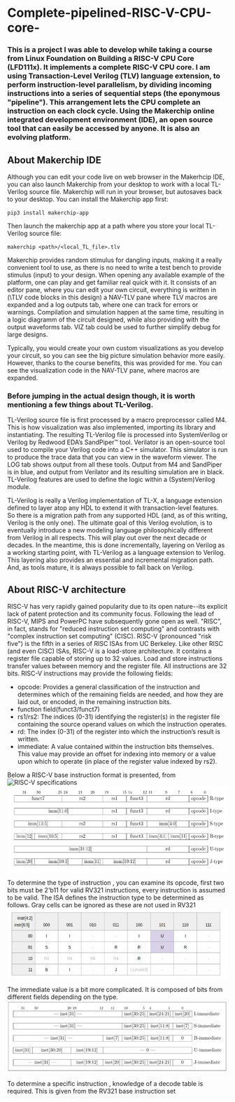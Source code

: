 # Complete-pipelined-RISC-V-CPU-core-
### This is a project I was able to develop while taking a course from Linux Foundation on Building a RISC-V CPU Core (LFD111x). It implements a complete RISC-V CPU core. I am using Transaction-Level Verilog (TLV) language extension, to perform instruction-level parallelism, by dividing incoming instructions into a series of sequential steps (the eponymous "pipeline"). This arrangement lets the CPU complete an instruction on each clock cycle. Using the Makerchip online integrated development environment (IDE), an open source tool that can easily be accessed by anyone. It is also an evolving platform.

## About Makerchip IDE
Although you can edit your code live on web browser in the Makerhcip IDE, you can also launch Makerchip from your desktop to work with a local TL-Verilog source file. Makerchip will run in your browser, but autosaves back to your desktop. You can install the Makerchip app first:
```
pip3 install makerchip-app
```
Then launch the makerchip app at a path where you store your local TL-Verilog source file:
```
makerchip <path>/<local_TL_file>.tlv
```

 Makerchip provides random stimulus for dangling inputs, making it a really convenient tool to use, as there is no need to write a test bench to provide stimulus (input) to your design. When opening any available example of the platform, one can play and get familiar real quick with it. It consists of an editor pane, where you can edit your own circuit, everything is written in (\TLV code blocks in this design) a NAV-TLV pane where TLV macros are expanded and a log outputs tab, where one can track for errors or warnings. Compilation and simulation happen at the same time, resulting in a logic diagramm of the circuit designed, while also providing with the output waveforms tab. VIZ tab could be used to further simplify debug for large designs.

Typically, you would create your own custom visualizations as you develop your circuit, so you can see the big picture simulation behavior more easily. However, thanks to the course benefits, this was provided for me. You can see the visualization code in the NAV-TLV pane, where macros are expanded.

### Before jumping in the actual design though, it is worth mentioning a few things about TL-Verilog. 

 TL-Verilog source file is first processed by a macro preprocessor called M4. This is how visualization was also implemented, importing its library and instantiating. The resulting TL-Verilog file is processed into SystemVerilog or Verilog by Redwood EDA’s SandPiper™ tool. Verilator is an open-source tool used to compile your Verilog code into a C++ simulator. This simulator is run to produce the trace data that you can view in the waveform viewer. The LOG tab shows output from all these tools. Output from M4 and SandPiper is in blue, and output from Verilator and its resulting simulation are in black. TL-Verilog features are used to define the logic within a (System)Verilog module.

 TL-Verilog is really a Verilog implementation of TL-X, a language extension defined to layer atop any HDL to extend it with transaction-level features. So there is a migration path from any supported HDL (and, as of this writing, Verilog is the only one). The ultimate goal of this Verilog evolution, is to eventually introduce a new modeling language philosophically different from Verilog in all respects. This will play out over the next decade or decades. In the meantime, this is done incrementally, layering on Verilog as a working starting point, with TL-Verilog as a language extension to Verilog. This layering also provides an essential and incremental migration path. And, as tools mature, it is always possible to fall back on Verilog.

## About RISC-V architecture 
 RISC-V has very rapidly gained popularity due to its open nature--its explicit lack of patent protection and its community focus. Following the lead of RISC-V, MIPS and PowerPC have subsequently gone open as well. "RISC", in fact, stands for "reduced instruction set computing" and contrasts with "complex instruction set computing" (CISC). RISC-V (pronounced "risk five") is the fifth in a series of RISC ISAs from UC Berkeley. Like other RISC (and even CISC) ISAs, RISC-V is a load-store architecture. It contains a register file capable of storing up to 32 values. Load and store instructions transfer values between memory and the register file. All instructions are 32 bits.
RISC-V instructions may provide the following fields:
 * opcode: Provides a general classification of the instruction and determines which of the remaining fields are needed, and how they are laid out, or encoded, in the remaining instruction bits.
 * function field(funct3/funct7)
 * rs1/rs2: The indices (0-31) identifying the register(s) in the register file containing the source operand values on which the instruction operates.
 * rd: The index (0-31) of the register into which the instruction’s result is written.
 * immediate: A value contained within the instruction bits themselves. This value may provide an offset for indexing into memory or a value upon which to operate (in place of the register value indexed by rs2).

Below a RISC-V base instruction format is presented, from ![RISC-V specifications](https://riscv.org/technical/specifications/ "RISC-V base insturction format showing immediate variants")
![My Image](RISC-V_ISA.jpg)

To determine the type of instruction , you can examine its opcode, first two bits must be 2'b11 for valid RV321 instructions, every instruction is assumed to be valid. The ISA defines the instruction type to be determined as follows. Gray cells can be ignored as these are not used in RV321
![My Image](instruction_type.jpg)

The immediate value is a bit more complicated. It is composed of bits from different fields depending on the type.
![My Image](Immediate.jpg)

To determine a specific instruction , knowledge of a decode table is required. This is given from the RV321 base instruction set
